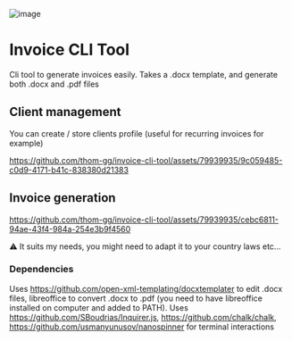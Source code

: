 
![image](https://github.com/thom-gg/invoice-cli-tool/assets/79939935/58dda7fd-c1b9-4708-9f0f-2b8f6e3d5da4)

# Invoice CLI Tool
Cli tool to generate invoices easily. Takes a .docx template, and generate both .docx and .pdf files

## Client management

You can create / store clients profile (useful for recurring invoices for example)

https://github.com/thom-gg/invoice-cli-tool/assets/79939935/9c059485-c0d9-4171-b41c-838380d21383

## Invoice generation

https://github.com/thom-gg/invoice-cli-tool/assets/79939935/cebc6811-94ae-43f4-984a-254e3b9f4560

⚠️ It suits my needs, you might need to adapt it to your country laws etc...

### Dependencies

Uses https://github.com/open-xml-templating/docxtemplater to edit .docx files, libreoffice to convert .docx to .pdf (you need to have libreoffice installed on computer and added to PATH).
Uses https://github.com/SBoudrias/Inquirer.js, https://github.com/chalk/chalk, https://github.com/usmanyunusov/nanospinner for terminal interactions



